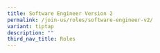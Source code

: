 ```yaml
---
title: Software Engineer Version 2
permalink: /join-us/roles/software-engineer-v2/
variant: tiptap
description: ""
third_nav_title: Roles
---
```

